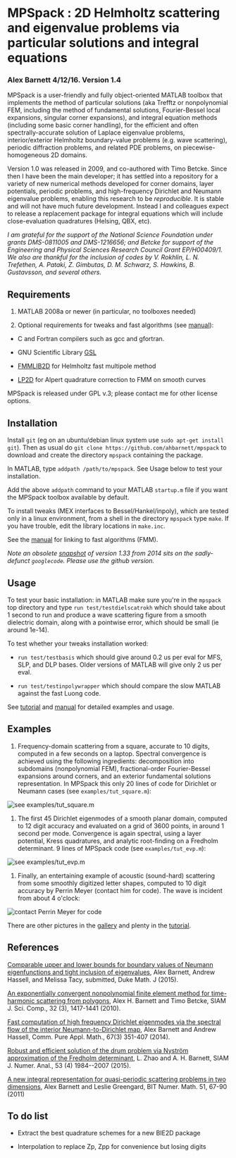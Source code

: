 # MPSpack : 2D Helmholtz scattering and eigenvalue problems via particular solutions and integral equations

### Alex Barnett 4/12/16.  Version 1.4

MPSpack is a user-friendly and fully object-oriented MATLAB toolbox
that implements the method of particular solutions (aka Trefftz or
nonpolynomial FEM, including the method of fundamental solutions,
Fourier-Bessel local expansions, singular corner expansions), and
integral equation methods (including some basic corner handling), for
the efficient and often spectrally-accurate solution of Laplace
eigenvalue problems, interior/exterior Helmholtz boundary-value
problems (e.g. wave scattering), periodic diffraction problems, and
related PDE problems, on piecewise-homogeneous 2D domains.

Version 1.0 was released in 2009, and co-authored with Timo
Betcke. Since then I have been the main developer; it has settled
into a repository for a variety of new numerical methods developed for
corner domains, layer potentials, periodic problems, and high-frequency Dirichlet and
Neumann eigenvalue problems, enabling this research to be *reproducible*.
It is stable and will not have much
future development. Instead I and colleagues expect to release a
replacement package for integral equations which will include
close-evaluation quadratures (Helsing, QBX, etc).

*I am grateful for the support of the National Science Foundation
under grants DMS-0811005 and DMS-1216656; and Betcke for support of
the Engineering and Physical Sciences Research Council Grant
EP/H00409/1. We also are thankful for the inclusion of codes by
V. Rokhlin, L. N. Trefethen, A. Pataki, Z. Gimbutas, D. M. Schwarz, S. Hawkins, B. Gustavsson, and several others.*

## Requirements

1. MATLAB 2008a or newer (in particular, no toolboxes needed)

2. Optional requirements for tweaks and fast algorithms (see [manual](doc/manual.pdf)):
  * C and Fortran compilers such as gcc and gfortran.

  * GNU Scientific Library [GSL](http://www.gnu.org/software/gsl)

  * [FMMLIB2D](http://www.cims.nyu.edu/cmcl/fmm2dlib/fmm2dlib.html) for Helmholtz fast multipole method

  * [LP2D](https://math.dartmouth.edu/~ahb/software/lp2d.tgz) for Alpert quadrature correction to FMM on smooth curves

MPSpack is released under GPL v.3; please contact me for other license
options.

## Installation

Install `git` (eg on an ubuntu/debian
linux system use `sudo apt-get install git`). Then as usual do
```git clone https://github.com/ahbarnett/mpspack```
to download and create the directory `mpspack` containing the package.

In MATLAB, type `addpath /path/to/mpspack`. See Usage below to test your
installation.

Add the above `addpath` command to your MATLAB `startup.m` file if you
want the MPSpack toolbox available by default.

To install tweaks (MEX interfaces to Bessel/Hankel/inpoly), which are
tested only in a linux environment, from a shell in the directory
`mpspack` type `make`. If you have trouble, edit the library locations
in `make.inc`.

See the [manual](doc/manual.pdf) for linking to fast algorithms (FMM).

*Note an obsolete [snapshot](https://code.google.com/archive/p/mpspack/)
of version 1.33 from 2014 sits on the sadly-defunct `googlecode`. Please use the github version.*

## Usage

To test your basic installation:
in MATLAB make sure you're in the `mpspack` top directory and type
`run test/testdielscatrokh` which should take about 1 second to run
and produce a wave scattering figure from a smooth dielectric domain,
along with a pointwise error, which should be small (ie around 1e-14).

To test whether your tweaks installation worked:

* `run test/testbasis` which should give around 0.2 us per eval for MFS,
SLP, and DLP bases. Older versions of MATLAB will give only 2 us per eval.

* `run test/testinpolywrapper` which should compare the slow MATLAB
against the fast Luong code.

See [tutorial](doc/tutorial.pdf) and [manual](doc/manual.pdf) for detailed examples and usage.

## Examples

1. Frequency-domain scattering from a square, accurate to 10 digits, computed in a few seconds on a laptop. Spectral convergence is achieved using the following ingredients: decomposition into subdomains (nonpolynomial FEM), fractional-order Fourier-Bessel expansions around corners, and an exterior fundamental solutions representation. In MPSpack this only 20 lines of code for Dirichlet or Neumann cases (see `examples/tut_square.m`):

  ![see examples/tut_square.m](gallery/sqscatt2_cut.png)

1. The first 45 Dirichlet eigenmodes of a smooth planar domain, computed to 12 digit accuracy and evaluated on a grid of 3600 points, in around 1 second per mode. Convergence is again spectral, using a layer potential, Kress quadratures, and analytic root-finding on a Fredholm determinant. 9 lines of  MPSpack code (see `examples/tut_evp.m`):

  ![see examples/tut_evp.m](gallery/rf_45modes.png)

1. Finally, an entertaining example of acoustic (sound-hard) scattering from some smoothly digitized letter shapes, computed to 10 digit accuracy by Perrin Meyer (contact him for code). The wave is incident from about 4 o'clock:

  ![contact Perrin Meyer for code](gallery/hny2014_perrin_cut.png)

There are other pictures in the [gallery](gallery) and plenty in the [tutorial](doc/tutorial.pdf).

## References

[Comparable upper and lower bounds for boundary values of Neumann eigenfunctions and tight inclusion of eigenvalues](http://arxiv.org/abs/1512.04165), Alex Barnett, Andrew Hassell, and Melissa Tacy, submitted, Duke Math. J (2015).

[An exponentially convergent nonpolynomial finite element method for time-harmonic scattering from polygons](https://math.dartmouth.edu/~ahb/papers/p.pdf), Alex H. Barnett and Timo Betcke, SIAM J. Sci. Comp., 32 (3), 1417-1441 (2010).

[Fast computation of high frequency Dirichlet eigenmodes via the spectral flow of the interior Neumann-to-Dirichlet map](http://arxiv.org/abs/1112.5665), Alex Barnett and Andrew Hassell, Comm. Pure Appl. Math., 67(3) 351-407 (2014).

[Robust and efficient solution of the drum problem via Nyström approximation of the Fredholm determinant](http://arxiv.org/abs/1406.5252), L. Zhao and A. H. Barnett, SIAM J. Numer. Anal., 53 (4) 1984--2007 (2015).

[A new integral representation for quasi-periodic scattering problems in two dimensions](https://math.dartmouth.edu/~ahb/papers/qpsc.pdf), Alex Barnett and Leslie Greengard, BIT Numer. Math. 51, 67-90 (2011)


## To do list

* Extract the best quadrature schemes for a new BIE2D package

* Interpolation to replace Zp, Zpp for convenience but losing digits
